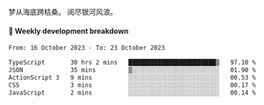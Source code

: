 梦从海底跨枯桑。
阅尽银河风浪。


#### 📝 Weekly development breakdown

<!--START_SECTION:waka-->

```txt
From: 16 October 2023 - To: 23 October 2023

TypeScript       30 hrs 2 mins   ████████████████████████▒   97.10 %
JSON             35 mins         ▒░░░░░░░░░░░░░░░░░░░░░░░░   01.90 %
ActionScript 3   9 mins          ░░░░░░░░░░░░░░░░░░░░░░░░░   00.53 %
CSS              3 mins          ░░░░░░░░░░░░░░░░░░░░░░░░░   00.17 %
JavaScript       2 mins          ░░░░░░░░░░░░░░░░░░░░░░░░░   00.14 %
```

<!--END_SECTION:waka-->



